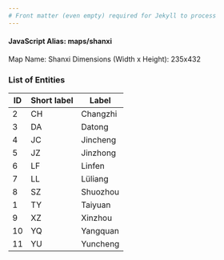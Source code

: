 ```yaml
---
# Front matter (even empty) required for Jekyll to process
---
```


#### JavaScript Alias: maps/shanxi

Map Name: Shanxi
Dimensions (Width x Height): 235x432





### List of Entities

ID | Short label | Label
---|---|---|
2|CH|Changzhi
3|DA|Datong
4|JC|Jincheng
5|JZ|Jinzhong
6|LF|Linfen
7|LL|Lüliang
8|SZ|Shuozhou
1|TY|Taiyuan
9|XZ|Xinzhou
10|YQ|Yangquan
11|YU|Yuncheng

